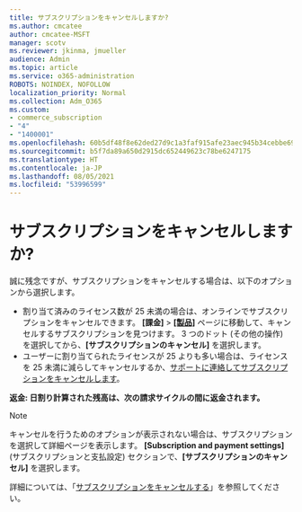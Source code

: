 ```yaml
---
title: サブスクリプションをキャンセルしますか?
ms.author: cmcatee
author: cmcatee-MSFT
manager: scotv
ms.reviewer: jkinma, jmueller
audience: Admin
ms.topic: article
ms.service: o365-administration
ROBOTS: NOINDEX, NOFOLLOW
localization_priority: Normal
ms.collection: Adm_O365
ms.custom:
- commerce_subscription
- "4"
- "1400001"
ms.openlocfilehash: 60b5df48f8e62ded27d9c1a3faf915afe23aec945b34cebbe6973d73fc4f5532
ms.sourcegitcommit: b5f7da89a650d2915dc652449623c78be6247175
ms.translationtype: HT
ms.contentlocale: ja-JP
ms.lasthandoff: 08/05/2021
ms.locfileid: "53996599"
---
```

# <a name="canceling-your-subscription"></a>サブスクリプションをキャンセルしますか?

誠に残念ですが、サブスクリプションをキャンセルする場合は、以下のオプションから選択します。
  
- 割り当て済みのライセンス数が 25 未満の場合は、オンラインでサブスクリプションをキャンセルできます。 **[課金]** \> **[[製品]](https://go.microsoft.com/fwlink/p/?linkid=842054)** ページに移動して、キャンセルするサブスクリプションを見つけます。 3 つのドット (その他の操作) を選択してから、**[サブスクリプションのキャンセル]** を選択します。
- ユーザーに割り当てられたライセンスが 25 よりも多い場合は、ライセンスを 25 未満に減らしてキャンセルするか、[サポートに連絡してサブスクリプションをキャンセルします](/microsoft-365/business-video/get-help-support)。
  
**返金: 日割り計算された残高は、次の請求サイクルの間に返金されます。**

> [!NOTE]
> キャンセルを行うためのオプションが表示されない場合は、サブスクリプションを選択して詳細ページを表示します。 **[Subscription and payment settings]** (サブスクリプションと支払設定) セクションで、**[サブスクリプションのキャンセル]** を選択します。

詳細については、「[サブスクリプションをキャンセルする](/microsoft-365/commerce/subscriptions/cancel-your-subscription)」を参照してください。
